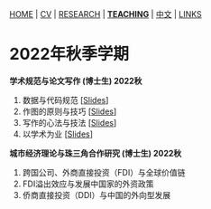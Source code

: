 [HOME](./index.md) | [CV](./assets/CV_FanghaoChen_220927.pdf) | [RESEARCH](./research.md) | [**TEACHING**](./teaching.md) | [中文](./chinesepage.md) | [LINKS](./links.md)

# 2022年秋季学期

**学术规范与论文写作 (博士生) 2022秋** <br/>
1. 数据与代码规范   [[Slides](./assets/Lec1_CodeData_220911.pdf)] <br/>
2. 作图的原则与技巧 [[Slides](./assets/Lec2_Figure_220911.pdf)] <br/>
3. 写作的心法与技法 [[Slides](./assets/Lec3_Writing_220921.pdf)]<br/>
4. 以学术为业       [[Slides](./assets/Lec4_Academic_220921.pdf)] <br/>

**城市经济理论与珠三角合作研究 (博士生) 2022秋** <br/>
1. 跨国公司、外商直接投资（FDI）与全球价值链 <br/>
2. FDI溢出效应与发展中国家的外资政策 <br/>
3. 侨商直接投资（DDI）与中国的外向型发展 <br/>
